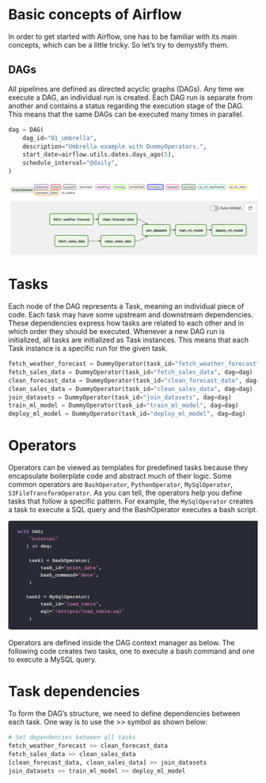 # Basic concepts of Airflow

In order to get started with Airflow, one has to be familiar with its main concepts, which can be a little tricky. So let’s try to demystify them.

## DAGs

All pipelines are defined as directed acyclic graphs (DAGs). Any time we execute a DAG, an individual run is created. Each DAG run is separate from another and contains a status regarding the execution stage of the DAG. This means that the same DAGs can be executed many times in parallel.


```python
dag = DAG(
    dag_id="01_umbrella",
    description="Umbrella example with DummyOperators.",
    start_date=airflow.utils.dates.days_ago(5),
    schedule_interval="@daily",
)
```

![Alt text](images/DAGs.png)

# Tasks

Each node of the DAG represents a Task, meaning an individual piece of code. Each task may have some upstream and downstream dependencies. These dependencies express how tasks are related to each other and in which order they should be executed. Whenever a new DAG run is initialized, all tasks are initialized as Task instances. This means that each Task instance is a specific run for the given task.

```python
fetch_weather_forecast = DummyOperator(task_id="fetch_weather_forecast", dag=dag)
fetch_sales_data = DummyOperator(task_id="fetch_sales_data", dag=dag)
clean_forecast_data = DummyOperator(task_id="clean_forecast_data", dag=dag)
clean_sales_data = DummyOperator(task_id="clean_sales_data", dag=dag)
join_datasets = DummyOperator(task_id="join_datasets", dag=dag)
train_ml_model = DummyOperator(task_id="train_ml_model", dag=dag)
deploy_ml_model = DummyOperator(task_id="deploy_ml_model", dag=dag)
```

# Operators

Operators can be viewed as templates for predefined tasks because they encapsulate boilerplate code and abstract much of their logic. Some common operators are `BashOperator`, `PythonOperator`, `MySqlOperator`, `S3FileTransformOperator`. As you can tell, the operators help you define tasks that follow a specific pattern. For example, the `MySqlOperator` creates a task to execute a SQL query and the BashOperator executes a bash script.

![Alt text](images/Operators.png)

Operators are defined inside the DAG context manager as below. The following code creates two tasks, one to execute a bash command and one to execute a MySQL query.



# Task dependencies
To form the DAG’s structure, we need to define dependencies between each task. One way is to use the >> symbol as shown below:

```python
# Set dependencies between all tasks
fetch_weather_forecast >> clean_forecast_data
fetch_sales_data >> clean_sales_data
[clean_forecast_data, clean_sales_data] >> join_datasets
join_datasets >> train_ml_model >> deploy_ml_model

```